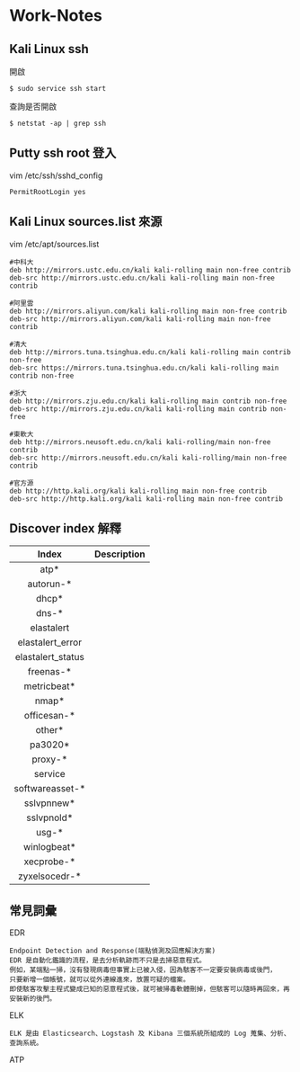 # Work-Notes
## Kali Linux ssh
開啟
```
$ sudo service ssh start
```
查詢是否開啟
```
$ netstat -ap | grep ssh
```

## Putty ssh root 登入
vim /etc/ssh/sshd_config
```
PermitRootLogin yes
```

## Kali Linux sources.list 來源
vim /etc/apt/sources.list
```
#中科大
deb http://mirrors.ustc.edu.cn/kali kali-rolling main non-free contrib
deb-src http://mirrors.ustc.edu.cn/kali kali-rolling main non-free contrib

#阿里雲
deb http://mirrors.aliyun.com/kali kali-rolling main non-free contrib
deb-src http://mirrors.aliyun.com/kali kali-rolling main non-free contrib

#清大
deb http://mirrors.tuna.tsinghua.edu.cn/kali kali-rolling main contrib non-free
deb-src https://mirrors.tuna.tsinghua.edu.cn/kali kali-rolling main contrib non-free

#浙大
deb http://mirrors.zju.edu.cn/kali kali-rolling main contrib non-free
deb-src http://mirrors.zju.edu.cn/kali kali-rolling main contrib non-free

#東軟大
deb http://mirrors.neusoft.edu.cn/kali kali-rolling/main non-free contrib
deb-src http://mirrors.neusoft.edu.cn/kali kali-rolling/main non-free contrib

#官方源
deb http://http.kali.org/kali kali-rolling main non-free contrib
deb-src http://http.kali.org/kali kali-rolling main non-free contrib
```

## Discover index 解釋

|Index|Description|
|:----:|:----|
|atp* ||
|autorun-* ||
|dhcp* ||
|dns-* ||
|elastalert ||
|elastalert_error ||
|elastalert_status ||
|freenas-* ||
|metricbeat* ||
|nmap* ||
|officesan-* ||
|other* ||
|pa3020* ||
|proxy-* ||
|service ||
|softwareasset-* ||
|sslvpnnew* ||
|sslvpnold* ||
|usg-* ||
|winlogbeat*||
|xecprobe-* ||
|zyxelsocedr-* ||

## 常見詞彙
EDR
```
Endpoint Detection and Response(端點偵測及回應解決方案)
EDR 是自動化鑑識的流程，是去分析軌跡而不只是去掃惡意程式。
例如，某端點一掃，沒有發現病毒但事實上已被入侵，因為駭客不一定要安裝病毒或後門，
只要新增一個帳號，就可以從外連線進來，放置可疑的檔案。
即使駭客攻擊主程式變成已知的惡意程式後，就可被掃毒軟體刪掉，但駭客可以隨時再回來，再安裝新的後門。
```

ELK
```
ELK 是由 Elasticsearch、Logstash 及 Kibana 三個系統所組成的 Log 蒐集、分析、查詢系統。
```

ATP
```

```
